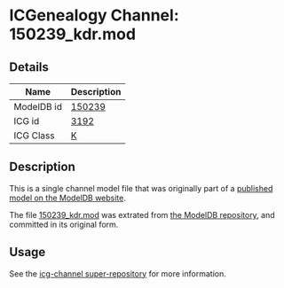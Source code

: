 # ICGenealogy Channel: 150239\_kdr.mod

## Details

Name | Description
---- | -----------
ModelDB id | [150239](http://senselab.med.yale.edu/ModelDB/ShowModel.cshtml?model=150239)
ICG id | [3192](http://icg.neurotheory.ox.ac.uk/channels/1/3192)
ICG Class | [K](http://icg.neurotheory.ox.ac.uk/channels/1)

## Description

This is a single channel model file that was originally part of a [published model on the ModelDB website](http://senselab.med.yale.edu/mModelDB/ShowModel.cshtml?model=150239).

The file [150239\_kdr.mod](150239_kdr.mod) was extrated from [the ModelDB repository](http://senselab.med.yale.edu/ModelDB/ShowModel.cshtml?model=150239), and committed in its original form.

## Usage

See the [icg-channel super-repository](https://github.com/icgenealogy/icg-channels) for more information.